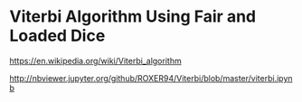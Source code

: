 # Viterbi Algorithm Using Fair and Loaded Dice
https://en.wikipedia.org/wiki/Viterbi_algorithm

http://nbviewer.jupyter.org/github/ROXER94/Viterbi/blob/master/viterbi.ipynb
